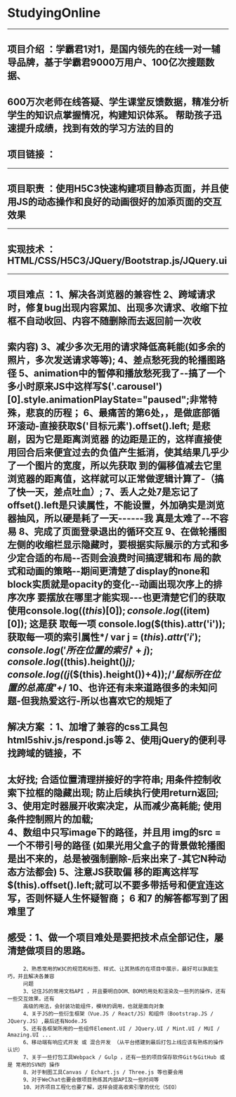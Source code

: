 # **StudyingOnline**
-------
## 项目介绍 ：学霸君1对1，是国内领先的在线一对一辅导品牌，基于学霸君9000万用户、100亿次搜题数据、
600万次老师在线答疑、学生课堂反馈数据，精准分析学生的知识点掌握情况，构建知识体系。
帮助孩子迅速提升成绩，找到有效的学习方法的目的
----------
## 项目链接 ：
------
## 项目职责 ：使用H5C3快速构建项目静态页面，并且使用JS的动态操作和良好的动画很好的加添页面的交互效果
------
## 实现技术 ：HTML/CSS/H5C3/JQuery/Bootstrap.js/JQuery.ui
-----
## 项目难点 ：1、解决各浏览器的兼容性 2、跨域请求时，修复bug出现内容累加、出现多次请求、收缩下拉框不自动收回、内容不随删除而去返回前一次收
索内容) 
3、减少多次无用的请求降低高耗能(如多余的照片，多次发送请求等等); 4、差点愁死我的轮播图路径  5、animation中的暂停和播放愁死我了--搞了一个多小时原来JS中这样写$('.carousel')[0].style.animationPlayState="paused";非常特殊，悲哀的历程；
6、最痛苦的第6处，，是做底部循环滚动-直接获取$('目标元素').offset().left; 是悲剧，因为它是距离浏览器
的边距是正的，这样直接使用回合后来便宜过去的负值产生抵消，使其结果几乎少了一个图片的宽度，所以先获取
到的偏移值减去它里浏览器的距离值，这样就可以正常做逻辑计算了-（搞了快一天，差点吐血）;
7、丢人之处7是忘记了offset().left是只读属性，不能设置，外加确实是浏览器抽风，所以硬是耗了一天------我
真是太难了--不容易
8、完成了页面登录退出的循环交互
9、在做轮播图左侧的收缩栏显示隐藏时，要根据实际展示的方式和多少定合适的布局--否则会浪费时间搞逻辑和布
局的款式和动画的策略--期间更清楚了display的none和block实质就是opacity的变化--动画出现次序上的排序次序
要摆放在哪里才能实现---也更清楚它们的获取使用console.log($(this)[0]); console.log($(item)[0]); 这是获
取每一项
	console.log($(this).attr('i'));   获取每一项的索引属性*/
        var j = $(this).attr('i');
	console.log('所在位置的索引'+j);
	console.log($(this).height()*j);
	console.log((j*($(this).height())+4));/*'鼠标所在位置的总高度'+*/ 
10、也许还有未来道路很多的未知问题-但我热爱这行-所以也喜欢它的规矩了   
-----
## 解决方案 ：1、加增了兼容的css工具包html5shiv.js/respond.js等 2、使用jQuery的便利寻找跨域的链接，不
太好找; 合适位置清理拼接好的字符串; 用条件控制收索下拉框的隐藏出现; 防止后续执行使用return返回; 3、使用定时器展开收索决定，从而减少高耗能; 使用条件控制照片的加载;  
4、数组中只写image下的路径，并且用
img的src = 一个不带引号的路径 (如果光用父盒子的背景做轮播图是出不来的，总是被强制删除-后来出来了-其它N种动态方法都会) 
5、注意JS获取偏
移的距离这样写 $(this).offset().left;就可以不要多带括号和便宜连这写，否则怀疑人生怀疑智商；
6 和7 的解答都写到了困难里了  
-----
## 感受：1、做一个项目难处是要把技术点全部记住，屡清楚做项目的思路。
		 2、熟悉常用的W3C的规范和标签、样式、让其熟练的在项目中展示，最好可以孰能生巧，并且解决各兼容
		 问题
		 3、记住JS的常用文档API ，并且要明白DOM、BOM的用处和渲染及一些列的操作，还有一些交互效果，还有
		 高级的用法，会封装功能组件，模块的调用，也就是面向对象
		 4、关于JS的一些衍生框架（Vue.JS / React/JS）和组件（Bootstrap.JS / JQuery.JS）,最后还有Node.JS
		 5、还有各框架所用的一些组件Element.UI / JQuery.UI / Mint.UI / MUI / Amazing.UI ...
		 6、移动端有响应式开发 或 混合开发 （从平台搭建到最后打包上线应该有熟练的操作认识）
		 7、关于一些打包工具Webpack / Gulp ，还有一些的项目保存软件Git与GitHub 或是 常用的SVN的 操作
		 8、对于制图工具Canvas / Echart.js / Three.js 等也要会用
		 9、对于WeChat也要会做项目熟练其内部API及一些时间等
		 10、对齐项目工程化也要了解，这样会提高收索引擎的优化（SEO）

